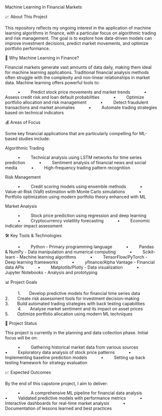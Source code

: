 Machine Learning in Financial Markets

📈 About This Project

This repository reflects my ongoing interest in the application of machine learning algorithms in finance, with a particular focus on algorithmic trading and risk management. The goal is to explore how data-driven models can improve investment decisions, predict market movements, and optimize portfolio performance.

🧠 Why Machine Learning in Finance?

Financial markets generate vast amounts of data daily, making them ideal for machine learning applications. Traditional financial analysis methods often struggle with the complexity and non-linear relationships in market data. Machine learning offers powerful tools to:

      •     Predict stock price movements and market trends
      •     Assess credit risk and loan default probabilities
      •     Optimize portfolio allocation and risk management
      •     Detect fraudulent transactions and market anomalies
      •     Automate trading strategies based on technical indicators

💰 Areas of Focus

Some key financial applications that are particularly compelling for ML-based studies include:

Algorithmic Trading

      •     Technical analysis using LSTM networks for time series prediction
      •     Sentiment analysis of financial news and social media
      •     High-frequency trading pattern recognition
      
Risk Management

      •     Credit scoring models using ensemble methods
      •     Value-at-Risk (VaR) estimation with Monte Carlo simulations
      •     Portfolio optimization using modern portfolio theory enhanced with ML

Market Analysis

      •     Stock price prediction using regression and deep learning
      •     Cryptocurrency volatility forecasting
      •     Economic indicator impact assessment
      
🛠️ Key Tools & Technologies

      •     Python - Primary programming language
      •     Pandas & NumPy - Data manipulation and numerical computing
      •     Scikit-learn - Machine learning algorithms
      •     TensorFlow/PyTorch - Deep learning frameworks
      •     yfinance/Alpha Vantage - Financial data APIs
      •     Matplotlib/Plotly - Data visualization
      •     Jupyter Notebooks - Analysis and prototyping
      
📊 Project Goals

      1.    Develop predictive models for financial time series data
      2.    Create risk assessment tools for investment decision-making
      3.    Build automated trading strategies with back testing capabilities
      4.    Analyse market sentiment and its impact on asset prices
      5.    Optimize portfolio allocation using modern ML techniques
      
🚀 Project Status

This project is currently in the planning and data collection phase. Initial focus will be on:

      •     Gathering historical market data from various sources
      •     Exploratory data analysis of stock price patterns
      •     Implementing baseline prediction models
      •     Setting up back testing framework for strategy evaluation
      
📈 Expected Outcomes

By the end of this capstone project, I aim to deliver:

      •     A comprehensive ML pipeline for financial data analysis
      •     Validated predictive models with performance metrics
      •     Interactive dashboards for real-time market analysis
      •     Documentation of lessons learned and best practices
